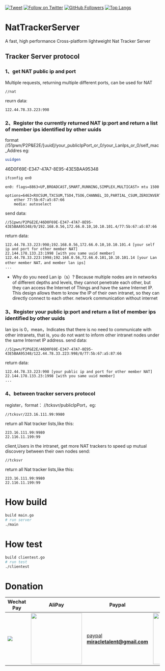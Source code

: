 [![Tweet](https://img.shields.io/twitter/url/http/Hktalent3135773.svg?style=social)](https://twitter.com/intent/follow?screen_name=Hktalent3135773) [![Follow on Twitter](https://img.shields.io/twitter/follow/Hktalent3135773.svg?style=social&label=Follow)](https://twitter.com/intent/follow?screen_name=Hktalent3135773) [![GitHub Followers](https://img.shields.io/github/followers/hktalent.svg?style=social&label=Follow)](https://github.com/hktalent/)
[![Top Langs](https://profile-counter.glitch.me/hktalent/count.svg)](https://51pwn.com)

# NatTrackerServer
A fast, high performance Cross-platform lightweight Nat Tracker Server

## Tracker Server protocol
### 1、get NAT public ip and port
Multiple requests, returning multiple different ports, can be used for NAT
```
//nat
```
reurn data:
```
122.44.78.33.223:998
```

### 2、Register the currently returned NAT ip:port and return a list of member ips identified by other uuids
format
//51pwn/P2P&E2E/[uuid]/your_publicIpPort_or_0/your_LanIps_or_0/self_mac_Addres
eg:
```bash
uuidgen
```
46D0F69E-E347-47A7-8E95-43E5BAA95348
```bash
ifconfig en0
```
```
en0: flags=8863<UP,BROADCAST,SMART,RUNNING,SIMPLEX,MULTICAST> mtu 1500
	options=6463<RXCSUM,TXCSUM,TSO4,TSO6,CHANNEL_IO,PARTIAL_CSUM,ZEROINVERT_CSUM>
	ether 77:5b:67:a5:87:66 
	media: autoselect
```
send data:
```
//51pwn/P2P&E2E/46D0F69E-E347-47A7-8E95-43E5BAA95348/0/192.168.0.56,172.66.0.10,10.10.101.4/77:5b:67:a5:87:66
```
return data:
```
122.44.78.33.223:998;192.168.0.56,172.66.0.10,10.10.101.4 [your self ip and port for other member NAT]
22.144.178.133.23:1998 [with you same uuid member]
122.44.78.33.223:1998;192.168.0.56,72.66.0.101,10.10.101.14 [your Lan other member NAT，and member lan ips]
...
```
- Why do you need Lan ip（s）?
Because multiple nodes are in networks of different depths and levels, they cannot penetrate each other, but they can access the Internet of Things and have the same Internet IP. This design allows them to know the IP of their own intranet, so they can directly connect to each other. network communication without internet

### 3、Register your public ip:port and return a list of member ips identified by other uuids
lan ips is 0，mean，Indicates that there is no need to communicate with other intranets, that is, you do not want to inform other intranet nodes under the same Internet IP address.
send data:
```
//51pwn/P2P&E2E/46D0F69E-E347-47A7-8E95-43E5BAA95348/122.44.78.33.223:998/0/77:5b:67:a5:87:66
```
return data:
```
122.44.78.33.223:998 [your public ip and port for other member NAT]
22.144.178.133.23:1998 [with you same uuid member]
...
```
### 4、between tracker servers protocol
register，format：
//tcksvr/publicIpPort，eg:
```
//tcksvr/223.16.111.99:9980
```
return all Nat tracker lists,like this:
```
223.16.111.99:9980
22.116.11.199:99
```
client,Users in the intranet, get more NAT trackers to speed up mutual discovery between their own nodes
send:
```
//tcksvr
```
return all Nat tracker lists,like this:
```
223.16.111.99:9980
22.116.11.199:99
```

# How build
```bash
build main.go
# run server
./main
```

# How test

```bash
build clientest.go
# run test
./clientest
```

# Donation
| Wechat Pay | AliPay | Paypal | BTC Pay |BCH Pay |
| --- | --- | --- | --- | --- |
|<img src=https://github.com/hktalent/myhktools/blob/master/md/wc.png>|<img width=166 src=https://github.com/hktalent/myhktools/blob/master/md/zfb.png>|[paypal](https://www.paypal.me/pwned2019) **miracletalent@gmail.com**|<img width=166 src=https://github.com/hktalent/myhktools/blob/master/md/BTC.png>|<img width=166 src=https://github.com/hktalent/myhktools/blob/master/md/BCH.jpg>|
